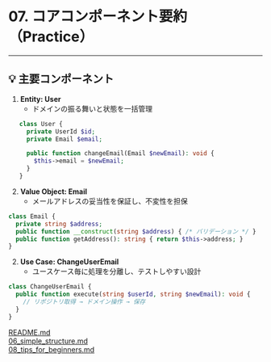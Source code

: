 # 07. コアコンポーネント要約（Practice）

---

## 💡 主要コンポーネント

1. **Entity: User**
    - ドメインの振る舞いと状態を一括管理
```php
   class User {
     private UserId $id;
     private Email $email;

     public function changeEmail(Email $newEmail): void {
       $this->email = $newEmail;
     }
   }
````
2. **Value Object: Email**
    - メールアドレスの妥当性を保証し、不変性を担保
```php
class Email {
  private string $address;
  public function __construct(string $address) { /* バリデーション */ }
  public function getAddress(): string { return $this->address; }
}
```
2. **Use Case: ChangeUserEmail**
    - ユースケース毎に処理を分離し、テストしやすい設計


```php
class ChangeUserEmail {
  public function execute(string $userId, string $newEmail): void {
    // リポジトリ取得 → ドメイン操作 → 保存
  }
}
```


[README.md](../README.md)<br>
[06_simple_structure.md](./06_simple_structure.md)<br>
[08_tips_for_beginners.md](./08_tips_for_beginners.md)<br>
